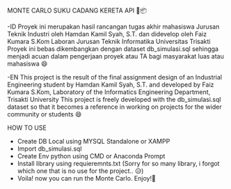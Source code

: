 MONTE CARLO SUKU CADANG KERETA API 🎯📦

-ID
Proyek ini merupakan hasil rancangan tugas akhir mahasiswa Jurusan Teknik Industri oleh Hamdan Kamil Syah, S.T. dan didevelop oleh Faiz Kumara S.Kom Laboran Jurusan Teknik Informatika Universitas Trisakti
Proyek ini bebas dikembangkan dengan dataset db_simulasi.sql sehingga menjadi acuan dalam pengerjaan proyek atau TA bagi masyarakat luas atau mahasiswa 😄

-EN
This project is the result of the final assignment design of an Industrial Engineering student by Hamdan Kamil Syah, S.T. and developed by Faiz Kumara S.Kom, Laboratory of the Informatics Engineering Department, Trisakti University
This project is freely developed with the db_simulasi.sql dataset so that it becomes a reference in working on projects for the wider community or students 😄

HOW TO USE
 - Create DB Local using MYSQL Standalone or XAMPP
 - Import db_simulasi.sql
 - Create Env python using CMD or Anaconda Prompt
 - Install library using requieremnts.txt (Sorry for so many library, i forgot which one that is no use for the project.. 😥)
 - Voila! now you can run the Monte Carlo. Enjoy!🍻
